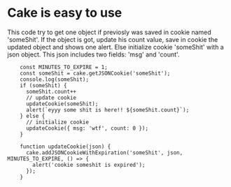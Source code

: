 # Cake is easy to use

This code try to get one object if previosly was saved in cookie named 'someShit'.
If the object is got, update his count value, save in cookie the updated object and shows one alert.
Else initialize cookie 'someShit' with a json object. This json includes two fields: 'msg' and 'count'.

```
    const MINUTES_TO_EXPIRE = 1;
    const someShit = cake.getJSONCookie('someShit');
    console.log(someShit);
    if (someShit) {
      someShit.count++
      // update cookie
      updateCookie(someShit);
      alert(`eyyy some shit is here!! ${someShit.count}`);
    } else {
      // initialize cookie
      updateCookie({ msg: 'wtf', count: 0 });
    }

    function updateCookie(json) {
      cake.addJSONCookieWithExpiration('someShit', json, MINUTES_TO_EXPIRE, () => {
        alert('cookie someshit is expired');
      });
    }
```    
